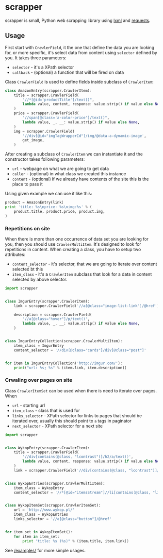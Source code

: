 # scrapper
scrapper is small, Python web scrapping library using
[lxml](http://lxml.de/) and
[requests](http://docs.python-requests.org/en/latest/).


## Usage
First start with ``CrawlerField``, it the one that define the data you are
looking for, or more specific, it's select data from content using ``selector``
defined by you. It takes three parameters:
* ``selector`` - it's a XPath selector
* ``callback`` - (optional) a function that will be fired on data

Class ``CrawlerField`` is used to define fields inside subclass of
``CrawlerItem``:

```python
class AmazonEntry(scrapper.CrawlerItem):
    title = scrapper.CrawlerField(
        "//*[@id='productTitle']/text()",
        lambda value, content, response: value.strip() if value else None,
    )
    price = scrapper.CrawlerField(
        "//span[@class='a-color-price']/text()",
        lambda value, _, __: value.strip() if value else None,
    )
    img = scrapper.CrawlerField(
        '//div[@id="imgTagWrapperId"]/img/@data-a-dynamic-image',
        get_image,
    )
```

After creating a subclass of ``CrawlerItem`` we can instantiate it and the
constructor takes following parameters:
* ``url`` - webpage on what we are going to get data
* ``caller`` - (optional) in what class we created this instance
* ``content`` - (optional) if we already have contents of the site this is the
place to pass it

Using given example we can use it like this:
```python
product = AmazonEntry(link)
print 'title: %s\nprice: %s\nimg:%s' % (
    product.title, product.price, product.img,
)
```

### Repetitions on site
When there is more than one occurrence of data set you are looking for you, then
you should use ``CrawlerMultiItem``. It's designed to look for repetitions in
content.
When creating a class, you have to setup two attributes:
* ``content_selector`` - it's selector, that we are going to iterate over
content selected bt this
* ``item_class`` - it's a ``CrawlerItem`` subclass that look for a data in
content selected by above selector.


```python
import scrapper


class ImgurEntry(scrapper.CrawlerItem):
    link = scrapper.CrawlerField('//a[@class="image-list-link"]/@href')

    description = scrapper.CrawlerField(
        '//a[@class="hover"]/p/text()',
        lambda value, _, __: value.strip() if value else None,
    )


class ImgurEntryCollection(scrapper.CrawlerMultiItem):
    item_class = ImgurEntry
    content_selector = '//div[@class="cards"]/div[@class="post"]'


for item in ImgurEntryCollection('http://imgur.com/'):
    print("url: %s; %s" % (item.link, item.description))
```

### Crwaling over pages on site
Class ``CrawlerItemSet`` can be used when there is need to iterate over pages.
When

* ``url`` - starting url
* ``item_class`` - class that is used for
* ``links_selector`` - XPath selector for links to pages that should be iterated
over, usually this should point to ``a`` tags in paginator
* ``next_selector`` - XPath selector for a next site


```python
import scrapper


class WykopEntry(scrapper.CrawlerItem):
    title = scrapper.CrawlerField(
        '//div[contains(@class, "lcontrast")]/h2/a/text()',
        lambda value, content, response: value.strip() if value else None,
    )
    link = scrapper.CrawlerField('//div[contains(@class, "lcontrast")]/h2/a/@href')


class WykopEntries(scrapper.CrawlerMultiItem):
    item_class = WykopEntry
    content_selector = '//*[@id="itemsStream"]//li[contains(@class, "link")]'


class WykopItemSet(scrapper.CrawlerItemSet):
    url = 'http://www.wykop.pl/'
    item_class = WykopEntries
    links_selector = '//a[@class="button"]/@href'


for item_set in WykopItemSet():
    for item in item_set:
        print "title: %s (%s)" % (item.title, item.link))

```


See [/examples/](https://github.com/Alkemic/scrapper/tree/master/examples) for
more simple usages.
